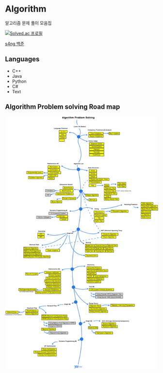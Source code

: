 # Algorithm
알고리즘 문제 풀이 모음집

[![Solved.ac 프로필](http://mazassumnida.wtf/api/v2/generate_badge?boj=zalcls9512)](https://solved.ac/zalcls9512)

[s4ng 백준](https://www.acmicpc.net/user/zalcls9512)

## Languages
- C++
- Java
- Python
- C#
- Text

## Algorithm Problem solving Road map


![roadMap](./PSRoadmap.png)
